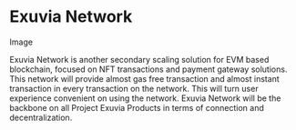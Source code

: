 # Exuvia Network

Image







Exuvia Network is another secondary scaling solution for EVM based blockchain, focused on NFT transactions and payment gateway solutions. This network will provide almost gas free transaction and almost instant transaction in every transaction on the network. This will turn user experience convenient on using the network. Exuvia Network will be the backbone on all Project Exuvia Products in terms of connection and decentralization.
